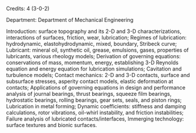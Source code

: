 Credits: 4 (3-0-2)

Department: Department of Mechanical Engineering

Introduction: surface topography and its 2-D and 3-D characterizations, interactions of surfaces, friction, wear, lubrication; Regimes of lubrication: hydrodynamic, elastohydrodynamic, mixed, boundary, Stribeck curve; Lubricant: mineral oil, synthetic oil, grease, emulsions, gases, properties of lubricants, various rheology models; Derivation of governing equations: conservations of mass, momentum, energy, establishing 3-D Reynolds equation and energy equation for lubrication simulations; Cavitation and turbulence models; Contact mechanics: 2-D and 3-D contacts, surface and subsurface stresses, asperity contact models, elastic deformation at contacts; Applications of governing equations in design and performance analysis of journal bearings, thrust bearings, squeeze film bearings, hydrostatic bearings, rolling bearings, gear sets, seals, and piston rings; Lubrication in metal forming; Dynamic coefficients: stiffness and damping calculations, rotor vibrations, oil-whirl instability, and friction instabilities; Failure analysis of lubricated contacts/interfaces, Immerging technology: surface textures and bionic surfaces.